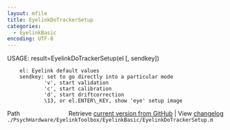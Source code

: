 ```yaml
---
layout: mfile
title: EyelinkDoTrackerSetup
categories:
  - EyelinkBasic
encoding: UTF-8
---
```


 USAGE: result=EyelinkDoTrackerSetup(el [, sendkey])

        el: Eyelink default values
        sendkey: set to go directly into a particular mode
                'v', start validation
                'c', start calibration
                'd', start driftcorrection
                \13, or el.ENTER\_KEY, show 'eye' setup image


<div class="code_header" style="text-align:right;">
  <span style="float:left;">Path&nbsp;&nbsp;</span> <span class="counter">Retrieve <a href=
  "https://raw.github.com/Psychtoolbox-3/Psychtoolbox-3/beta/./PsychHardware/EyelinkToolbox/EyelinkBasic/EyelinkDoTrackerSetup.m">current version from GitHub</a> | View <a href=
  "https://github.com/Psychtoolbox-3/Psychtoolbox-3/commits/beta/./PsychHardware/EyelinkToolbox/EyelinkBasic/EyelinkDoTrackerSetup.m">changelog</a></span>
</div>
<div class="code">
  <code>./PsychHardware/EyelinkToolbox/EyelinkBasic/EyelinkDoTrackerSetup.m</code>
</div>
